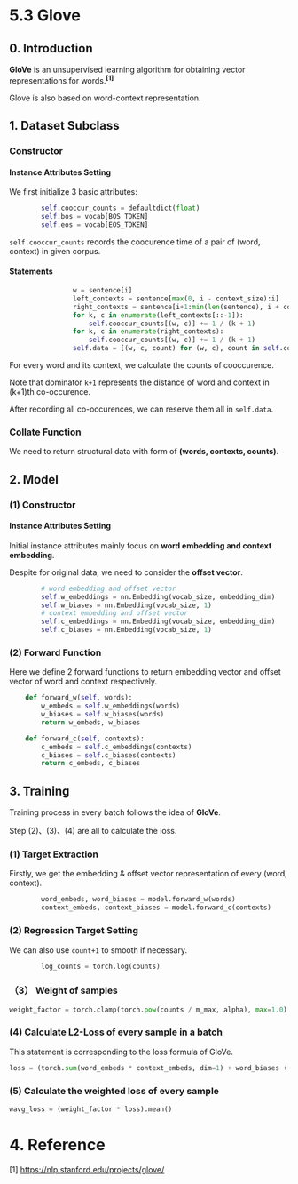 # 5.3 Glove

## 0. Introduction

**GloVe** is an unsupervised learning algorithm for obtaining vector representations for words.<sup>**[1]**</sup>

Glove is also based on word-context representation.

## 1. Dataset Subclass ##

### Constructor ###

#### Instance Attributes Setting ####

We first initialize 3 basic attributes:
```python
        self.cooccur_counts = defaultdict(float)
        self.bos = vocab[BOS_TOKEN]
        self.eos = vocab[EOS_TOKEN]
```
```self.cooccur_counts``` records the coocurence time of a pair of (word, context) in given corpus.

#### Statements ####

```python
                w = sentence[i]
                left_contexts = sentence[max(0, i - context_size):i]
                right_contexts = sentence[i+1:min(len(sentence), i + context_size)+1]
                for k, c in enumerate(left_contexts[::-1]):
                    self.cooccur_counts[(w, c)] += 1 / (k + 1)
                for k, c in enumerate(right_contexts):
                    self.cooccur_counts[(w, c)] += 1 / (k + 1)
                self.data = [(w, c, count) for (w, c), count in self.cooccur_counts.items()]
```

For every word and its context, we calculate the counts of cooccurence.

Note that dominator ```k+1``` represents the distance of word and context in (k+1)th co-occurence.

After recording all co-occurences, we can reserve them all in ```self.data```.

### Collate Function ###
We need to return structural data with form of **(words, contexts, counts)**.

## 2. Model ##

### (1) Constructor ###

#### Instance Attributes Setting ####

Initial instance attributes mainly focus on **word embedding and context embedding**.

Despite for original data, we need to consider the **offset vector**.

```python
        # word embedding and offset vector
        self.w_embeddings = nn.Embedding(vocab_size, embedding_dim)
        self.w_biases = nn.Embedding(vocab_size, 1)
        # context embedding and offset vector
        self.c_embeddings = nn.Embedding(vocab_size, embedding_dim)
        self.c_biases = nn.Embedding(vocab_size, 1)
```

### (2) Forward Function ###
Here we define 2 forward functions to return embedding vector and offset vector of word and context respectively.

```python
    def forward_w(self, words):
        w_embeds = self.w_embeddings(words)
        w_biases = self.w_biases(words)
        return w_embeds, w_biases

    def forward_c(self, contexts):
        c_embeds = self.c_embeddings(contexts)
        c_biases = self.c_biases(contexts)
        return c_embeds, c_biases
```

## 3. Training

Training process in every batch follows the idea of **GloVe**.

Step (2)、(3)、(4) are all to calculate the loss.


### (1) Target Extraction

Firstly, we get the embedding & offset vector representation of every (word, context).
```python
        word_embeds, word_biases = model.forward_w(words)
        context_embeds, context_biases = model.forward_c(contexts)
```

### (2) Regression Target Setting
We can also use ```count+1``` to smooth if necessary.
```python
        log_counts = torch.log(counts)
```

### （3） Weight of samples
```python
weight_factor = torch.clamp(torch.pow(counts / m_max, alpha), max=1.0)
```

### (4) Calculate L2-Loss of every sample in a batch
This statement is corresponding to the loss formula of GloVe.

```python
loss = (torch.sum(word_embeds * context_embeds, dim=1) + word_biases + context_biases - log_counts) ** 2
```

### (5) Calculate the weighted loss of every sample
```python
wavg_loss = (weight_factor * loss).mean()
```

# 4. Reference
[1] https://nlp.stanford.edu/projects/glove/



